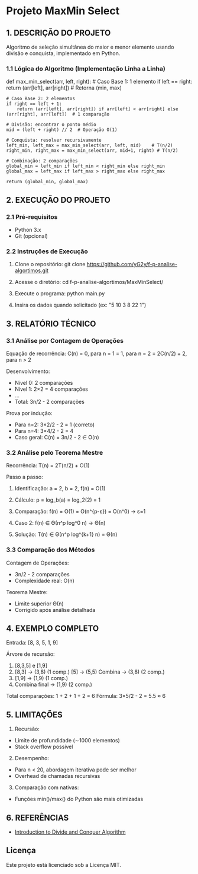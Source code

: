 # Projeto MaxMin Select

## 1. DESCRIÇÃO DO PROJETO

Algoritmo de seleção simultânea do maior e menor elemento usando divisão e conquista, implementado em Python.

### 1.1 Lógica do Algoritmo (Implementação Linha a Linha)

def max_min_select(arr, left, right):
    # Caso Base 1: 1 elemento
    if left == right:
        return (arr[left], arr[right])  # Retorna (min, max)
    
    # Caso Base 2: 2 elementos
    if right == left + 1:
        return (arr[left], arr[right]) if arr[left] < arr[right] else (arr[right], arr[left])  # 1 comparação
    
    # Divisão: encontrar o ponto médio
    mid = (left + right) // 2  # Operação O(1)
    
    # Conquista: resolver recursivamente
    left_min, left_max = max_min_select(arr, left, mid)    # T(n/2)
    right_min, right_max = max_min_select(arr, mid+1, right) # T(n/2)
    
    # Combinação: 2 comparações
    global_min = left_min if left_min < right_min else right_min
    global_max = left_max if left_max > right_max else right_max
    
    return (global_min, global_max)

## 2. EXECUÇÃO DO PROJETO

### 2.1 Pré-requisitos
- Python 3.x
- Git (opcional)

### 2.2 Instruções de Execução

1. Clone o repositório:
   git clone https://github.com/yG2y/f-p-analise-algortimos.git

2. Acesse o diretório:
   cd f-p-analise-algortimos/MaxMinSelect/

3. Execute o programa:
   python main.py

4. Insira os dados quando solicitado (ex: "5 10 3 8 22 1")

## 3. RELATÓRIO TÉCNICO

### 3.1 Análise por Contagem de Operações

Equação de recorrência:
C(n) = 0,                      para n = 1
     = 1,                      para n = 2
     = 2C(n/2) + 2,            para n > 2

Desenvolvimento:
- Nível 0: 2 comparações
- Nível 1: 2×2 = 4 comparações
- ...
- Total: 3n/2 - 2 comparações

Prova por indução:
- Para n=2: 3×2/2 - 2 = 1 (correto)
- Para n=4: 3×4/2 - 2 = 4
- Caso geral: C(n) = 3n/2 - 2 ∈ O(n)

### 3.2 Análise pelo Teorema Mestre

Recorrência:
T(n) = 2T(n/2) + O(1)

Passo a passo:
1. Identificação:
   a = 2, b = 2, f(n) = O(1)

2. Cálculo:
   p = log_b(a) = log_2(2) = 1

3. Comparação:
   f(n) = O(1) = O(n^{p-ε}) = O(n^0) → ε=1

4. Caso 2:
   f(n) ∈ Θ(n^p log^0 n) → Θ(n)

5. Solução:
   T(n) ∈ Θ(n^p log^{k+1} n) = Θ(n)

### 3.3 Comparação dos Métodos

Contagem de Operações:
- 3n/2 - 2 comparações
- Complexidade real: O(n)

Teorema Mestre:
- Limite superior Θ(n)
- Corrigido após análise detalhada

## 4. EXEMPLO COMPLETO

Entrada: [8, 3, 5, 1, 9]

Árvore de recursão:
1. [8,3,5] e [1,9]
2. [8,3] → (3,8) (1 comp.)
   [5] → (5,5)
   Combina → (3,8) (2 comp.)
3. [1,9] → (1,9) (1 comp.)
4. Combina final → (1,9) (2 comp.)

Total comparações: 1 + 2 + 1 + 2 = 6
Fórmula: 3×5/2 - 2 = 5.5 ≈ 6

## 5. LIMITAÇÕES

1. Recursão:
- Limite de profundidade (∼1000 elementos)
- Stack overflow possível

2. Desempenho:
- Para n < 20, abordagem iterativa pode ser melhor
- Overhead de chamadas recursivas

3. Comparação com nativas:
- Funções min()/max() do Python são mais otimizadas

## 6. REFERÊNCIAS
* [Introduction to Divide and Conquer Algorithm](https://www.geeksforgeeks.org/introduction-to-divide-and-conquer-algorithm/)

## Licença
Este projeto está licenciado sob a Licença MIT.
